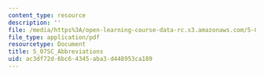 ```yaml
---
content_type: resource
description: ''
file: /media/https%3A/open-learning-course-data-rc.s3.amazonaws.com/5-07sc-biological-chemistry-i-fall-2013/ac3df72d6bc64345aba3d448953ca189_5_07SC_Abbreviations.pdf
file_type: application/pdf
resourcetype: Document
title: 5_07SC_Abbreviations
uid: ac3df72d-6bc6-4345-aba3-d448953ca189
---
```


